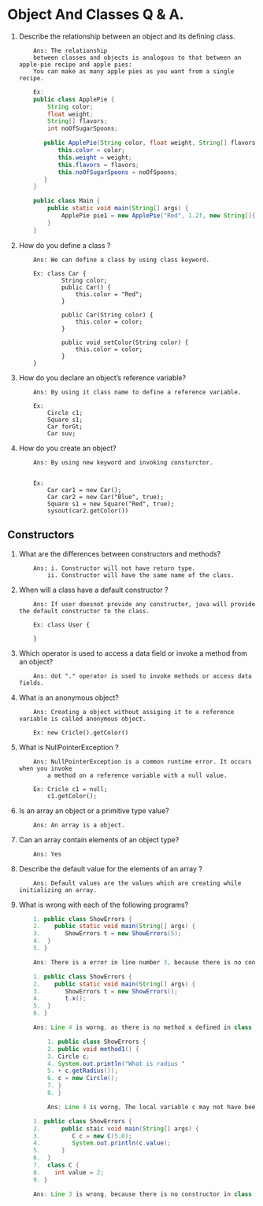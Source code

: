 # Object And Classes Q & A.


1. Describe the relationship between an object and its defining class.
    ```
        Ans: The relationship
        between classes and objects is analogous to that between an apple-pie recipe and apple pies:
        You can make as many apple pies as you want from a single recipe.
    ```

    ```java
        Ex: 
        public class ApplePie {
            String color;
            float weight;
            String[] flavors;
            int noOfSugarSpoons;

           public ApplePie(String color, float weight, String[] flavors, int noOfSpoons) {
               this.color = color;
               this.weight = weight;
               this.flavors = flavors;
               this.noOfSugarSpoons = noOfSpoons;
           }
        }

        public class Main {
            public static void main(String[] args) {
                ApplePie pie1 = new ApplePie("Red", 1.2f, new String[]{"Pineapple"}, 4);
            }
        }
    ```

1. How do you define a class ?

    ```
        Ans: We can define a class by using class keyword.

        Ex: class Car {
                String color;
                public Car() {
                    this.color = "Red";
                }

                public Car(String color) {
                    this.color = color;
                }

                public void setColor(String color) {
                    this.color = color;
                }
        }
    ```

1. How do you declare an object’s reference variable?

    ```
        Ans: By using it class name to define a reference variable.

        Ex:
            Circle c1;
            Square s1;
            Car forGt;
            Car suv;
    ```

1. How do you create an object?

    ```
        Ans: By using new keyword and invoking consturctor.

        
        Ex:
            Car car1 = new Car();
            Car car2 = new Car("Blue", true);
            Square s1 = new Square("Red", true);
            sysout(car2.getColor())
    ```

## Constructors

1. What are the differences between constructors and methods?

    ```
        Ans: i. Constructor will not have return type.
            ii. Constructor will have the same name of the class.
    ```

1. When will a class have a default constructor ?

    ```
        Ans: If user doesnot provide any constructor, java will provide the default constructor to the class.

        Ex: class User {
          
        }
    ```

1. Which operator is used to access a data field or invoke a method from an object?

    ```
        Ans: dot "." operator is used to invoke methods or access data fields.
    ```

1. What is an anonymous object?

    ```
        Ans: Creating a object without assiging it to a reference variable is called anonymous object.

        Ex: new Cricle().getColor()
    ```

1. What is NullPointerException ?

    ```
        Ans: NullPointerException is a common runtime error. It occurs when you invoke
            a method on a reference variable with a null value.
        
        Ex: Cricle c1 = null;
            c1.getColor();
    ```

1. Is an array an object or a primitive type value?

    ```
        Ans: An array is a object.
    ```

1. Can an array contain elements of an object type?

    ```
        Ans: Yes
    ```

1. Describe the default value for the elements of an array ?

    ```
        Ans: Default values are the values which are creating while initializing an array.
    ```

1. What is wrong with each of the following programs?

    ```java
        1. public class ShowErrors {
        2.    public static void main(String[] args) {
        3.       ShowErrors t = new ShowErrors(5);
        4.  }
        5. }

        Ans: There is a error in line number 3, because there is no constructor in ShowErrors class, which is taking int as a argument.
    ```

    ```java
        1. public class ShowErrors {
        2.    public static void main(String[] args) {
        3.       ShowErrors t = new ShowErrors();
        4.       t.x();
        5.  }
        6. }

        Ans: Line 4 is worng, as there is no method x defined in class ShowErrors.
    ```

    ```java
            1. public class ShowErrors {
            2. public void method1() {
            3. Circle c;
            4. System.out.println("What is radius "
            5. + c.getRadius());
            6. c = new Circle();
            7. }
            8. }

            Ans: Line 4 is worng, The local variable c may not have been initialized.
    ```

    ```java
        1. public class ShowErrors {
        2.      public staic void main(String[] args) {
        3.         C c = new C(5.0);
        4.         System.out.println(c.value);
        5.      }
        6.  }
        7.  class C {
        8.    int value = 2;
        9. }

        Ans: Line 3 is wrong, because there is no constructor in class C which takes dobule/float as argument.
    ```